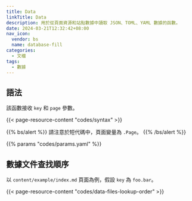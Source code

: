 ```yaml
---
title: Data
linkTitle: Data
description: 用於從頁面資源和站點數據中讀取 JSON、TOML、YAML 數據的函數。
date: 2024-03-21T12:32:42+08:00
nav_icon:
  vendor: bs
  name: database-fill
categories:
  - 文檔
tags:
  - 數據
---
```


## 語法

該函數接收 `key` 和 `page` 參數。

{{< page-resource-content "codes/syntax" >}}

{{% bs/alert %}}
請注意於短代碼中，頁面變量為 `.Page`。
{{% /bs/alert %}}

{{% params "codes/params.yaml" %}}

## 數據文件查找順序

以 `content/example/index.md` 頁面為例，假設 `key` 為 `foo.bar`。

{{< page-resource-content "codes/data-files-lookup-order" >}}
